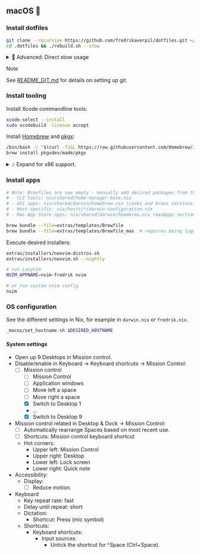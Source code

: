 ## macOS 🍎

### Install dotfiles

```bash
git clone --recursive https://github.com/fredrikaverpil/dotfiles.git ~/.dotfiles
cd .dotfiles && ./rebuild.sh --stow
```

<details>
  <summary>🔧 Advanced: Direct stow usage</summary>

For direct control over stow operations:

```bash
# Use the install script (recommended)
cd ~/.dotfiles/stow && ./install.sh

# Manual stow commands
cd ~/.dotfiles/stow
stow --target="$HOME" --restow shared "$(uname -s)"  # Dynamic platform detection
```

</details>

> [!NOTE]
>
> See [README_GIT.md](../README_GIT.md) for details on setting up git.

### Install tooling

Install Xcode commandline tools:

```bash
xcode-select --install
sudo xcodebuild -license accept
```

Install [Homebrew](https://brew.sh/) and [pkgx](https://pkgx.sh):

```bash
/bin/bash -c "$(curl -fsSL https://raw.githubusercontent.com/Homebrew/install/HEAD/install.sh)"
brew install pkgxdev/made/pkgx
```

<details>
  <summary>🎶 Expand for x86 support.</summary>

When on an arm64 device, homebrew is installed in `/opt/homebrew/bin/brew`. You
can install an x64 version in `/usr/local/bin/brew` using:

```bash
# Install x86 homebrew (if needed for compatibility)
softwareupdate --install-rosetta
arch -x86_64 /bin/bash -c "$(curl -fsSL https://raw.githubusercontent.com/Homebrew/install/HEAD/install.sh)"
```

</details>

### Install apps

```bash
# Note: Brewfiles are now empty - manually add desired packages from the Nix configuration:
# - CLI tools: nix/shared/home-manager-base.nix
# - GUI apps: nix/shared/darwin/homebrew.nix (casks and brews sections)
# - Host-specific: nix/hosts/*/darwin-configuration.nix
# - Mac App Store apps: nix/shared/darwin/homebrew.nix (masApps section)

brew bundle --file=extras/templates/Brewfile
brew bundle --file=extras/templates/Brewfile_mas  # requires being logged into the App Store
```

Execute desired installers:

```bash
extras/installers/neovim-distros.sh
extras/installers/neovim.sh --nightly

# run LazyVim
NVIM_APPNAME=nvim-fredrik nvim

# or run custom nvim config
nvim
```

### OS configuration

See the different settings in Nix, for example in `darwin.nix` or `fredrik.nix`.

```bash
_macos/set_hostname.sh $DESIRED_HOSTNAME
```

#### System settings

- Open up 9 Desktops in Mission control.
- Disable/enable in Keyboard → Keyboard shortcuts → Mission Control:
  - [ ] Mission control
    - [ ] Mission Control
    - [ ] Application windows
    - [ ] Move left a space
    - [ ] Move right a space
    - [x] Switch to Desktop 1
    - ...
    - [x] Switch to Desktop 9
- Mission control related in Desktop & Dock → Mission Control:
  - [ ] Automatically rearrange Spaces based on most recent use.
  - [ ] Shortcuts: Mission control keyboard shortcut
  - Hot corners:
    - Upper left: Mission Control
    - Upper right: Desktop
    - Lower left: Lock screen
    - Lower right: Quick note
- Accessibility:
  - Display:
    - [ ] Reduce motion.
- Keyboard
  - Key repeat rate: fast
  - Delay until repeat: short
  - Dictation:
    - Shortcut: Press (mic symbol)
  - Shortcuts:
    - Keyboard shortcuts:
      - Input sources:
        - Untick the shortcut for ^Space (Ctrl+Space).
